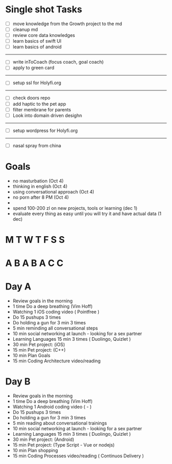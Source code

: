 

# Single shot Tasks 

- [ ] move knowledge from the Growth project to the md
- [ ] cleanup md
- [ ] review core data knowledges
- [ ] learn basics of swift UI
- [ ] learn basics of android

----

- [ ] write inToCoach (focus coach, goal coach)
- [ ] apply to green card

----

- [ ] setup ssl for Holyfi.org

----

- [ ] check doors repo
- [ ] add haptic to the pet app
- [ ] filter membrane for parents
- [ ] Look into domain driven desighn

----

- [ ] setup wordpress for Holyfi.org

----

- [ ] nasal spray from china

# Goals

* no masturbation (Oct 4)
* thinking in english (Oct 4)
* using conversational approach (Oct 4)
* no porn after 8 PM (Oct 4)
* 
* spend 100-200 zl on new projects, tools or learning (dec 1)
* evaluate every thing as easy until you will try it and have actual data (1 dec)

# M T W T F S S 
# A B A B A C C

# Day A

* Review goals in the morning
* 1 time Do a deep breathing (Vim Hoff)
* Watching 1 iOS coding video ( Pointfree )
* Do 15 pushups 3 times
* Do holding a gun for 3 min 3 times
* 5 min reminding all conversational steps
* 10 min social networking at launch - looking for a sex partner
* Learning Languages 15 min 3 times ( Duolingo, Quizlet )
* 30 min Pet project: (iOS)
* 15 min Pet project: (C++)
* 10 min Plan Goals
* 15 min Coding Architecture video/reading

# Day B

* Review goals in the morning
* 1 time Do a deep breathing (Vim Hoff)
* Watching 1 Android coding video ( - )
* Do 15 pushups 3 times
* Do holding a gun for 3 min 3 times
* 5 min reading about conversational trainings
* 10 min social networking at launch - looking for a sex partner
* Learning Languages 15 min 3 times ( Duolingo, Quizlet )
* 30 min Pet project: (Android)
* 15 min Pet project: (Type Script - Vue or nodejs)
* 10 min Plan shopping
* 15 min Coding Processes video/reading  ( Continuos Delivery )
